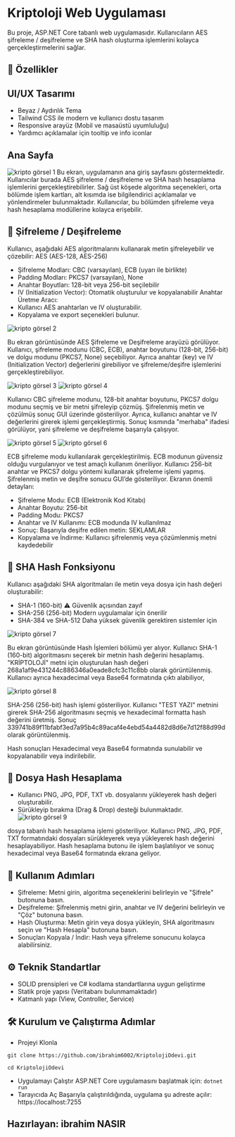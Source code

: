 # Kriptoloji Web Uygulaması

Bu proje, ASP.NET Core tabanlı web uygulamasıdır.
Kullanıcıların AES şifreleme / deşifreleme ve SHA hash oluşturma işlemlerini kolayca gerçekleştirmelerini sağlar.

## 📌 Özellikler

## UI/UX Tasarımı
- Beyaz / Aydınlık Tema 
- Tailwind CSS ile modern ve kullanıcı dostu tasarım
- Responsive arayüz (Mobil ve masaüstü uyumluluğu)
- Yardımcı açıklamalar için tooltip ve info iconlar
  
## Ana Sayfa
![kripto görsel 1](https://github.com/user-attachments/assets/feb6a82f-c5ae-4a7a-8b53-38c29fb824fb)
Bu ekran, uygulamanın ana giriş sayfasını göstermektedir. Kullanıcılar burada AES şifreleme / deşifreleme ve SHA hash hesaplama işlemlerini gerçekleştirebilirler. Sağ üst köşede algoritma seçenekleri, orta bölümde işlem kartları, alt kısımda ise bilgilendirici açıklamalar ve yönlendirmeler bulunmaktadır. Kullanıcılar, bu bölümden şifreleme veya hash hesaplama modüllerine kolayca erişebilir.

## 🔑 Şifreleme / Deşifreleme
Kullanıcı, aşağıdaki AES algoritmalarını kullanarak metin şifreleyebilir ve çözebilir:
AES (AES-128, AES-256)
- Şifreleme Modları: CBC (varsayılan), ECB (uyarı ile birlikte)
- Padding Modları: PKCS7 (varsayılan), None
- Anahtar Boyutları: 128-bit veya 256-bit seçilebilir
- IV (Initialization Vector): Otomatik oluşturulur ve kopyalanabilir
Anahtar Üretme Aracı:
- Kullanıcı AES anahtarları ve IV oluşturabilir.
- Kopyalama ve export seçenekleri bulunur.
  
![kripto görsel 2](https://github.com/user-attachments/assets/b70f2e04-bd0e-476e-af9a-7a0a07feff8c)

Bu ekran görüntüsünde AES Şifreleme ve Deşifreleme arayüzü görülüyor. Kullanıcı, şifreleme modunu (CBC, ECB), anahtar boyutunu (128-bit, 256-bit) ve dolgu modunu (PKCS7, None) seçebiliyor. Ayrıca anahtar (key) ve IV (Initialization Vector) değerlerini girebiliyor ve şifreleme/deşifre işlemlerini gerçekleştirebiliyor.

![kripto görsel 3](https://github.com/user-attachments/assets/71b4b821-5226-47e2-a3f6-1a347786f22b)
![kripto görsel 4](https://github.com/user-attachments/assets/7ddc427e-cee8-4135-a239-68682dd07bdf)

Kullanıcı CBC şifreleme modunu, 128-bit anahtar boyutunu, PKCS7 dolgu modunu seçmiş ve bir metni şifreleyip çözmüş. Şifrelenmiş metin ve çözülmüş sonuç GUI üzerinde gösteriliyor. Ayrıca, kullanıcı anahtar ve IV değerlerini girerek işlemi gerçekleştirmiş. Sonuç kısmında "merhaba" ifadesi görülüyor, yani şifreleme ve deşifreleme başarıyla çalışıyor.

![kripto görsel 5](https://github.com/user-attachments/assets/b287276d-af8c-4a0d-821d-44da681a224b)
![kripto görsel 6](https://github.com/user-attachments/assets/af8087f2-3a9c-4a83-960f-9d169f663340)

ECB şifreleme modu kullanılarak gerçekleştirilmiş. ECB modunun güvensiz olduğu vurgulanıyor ve test amaçlı kullanım öneriliyor. Kullanıcı 256-bit anahtar ve PKCS7 dolgu yöntemi kullanarak şifreleme işlemi yapmış. Şifrelenmiş metin ve deşifre sonucu GUI’de gösteriliyor.
Ekranın önemli detayları:
- Şifreleme Modu: ECB (Elektronik Kod Kitabı)
- Anahtar Boyutu: 256-bit
- Padding Modu: PKCS7
- Anahtar ve IV Kullanımı: ECB modunda IV kullanılmaz
- Sonuç: Başarıyla deşifre edilen metin: SEKLAMLAR
- Kopyalama ve İndirme: Kullanıcı şifrelenmiş veya çözümlenmiş metni kaydedebilir


## 🧾 SHA Hash Fonksiyonu
Kullanıcı aşağıdaki SHA algoritmaları ile metin veya dosya için hash değeri oluşturabilir:
- SHA-1 (160-bit) ⚠️ Güvenlik açısından zayıf
- SHA-256 (256-bit) Modern uygulamalar için önerilir
- SHA-384 ve SHA-512 Daha yüksek güvenlik gerektiren sistemler için
  
![kripto görsel 7](https://github.com/user-attachments/assets/97cd06be-dd00-4267-9053-05c15945648e)

Bu ekran görüntüsünde Hash İşlemleri bölümü yer alıyor. Kullanıcı SHA-1 (160-bit) algoritmasını seçerek bir metnin hash değerini hesaplamış. "KRİPTOLOJİ" metni için oluşturulan hash değeri 268a1af9e431244c886346a0eade8cfc3c11c8bb olarak görüntülenmiş. Kullanıcı ayrıca hexadecimal veya Base64 formatında çıktı alabiliyor, 

![kripto görsel 8](https://github.com/user-attachments/assets/4cbb51ff-b666-4118-a825-318f18c1ed83)

SHA-256 (256-bit) hash işlemi gösteriliyor. Kullanıcı "TEST YAZI" metnini girerek SHA-256 algoritmasını seçmiş ve hexadecimal formatta hash değerini üretmiş. Sonuç 339741b89f11bfabf3ed7a95b4c89acaf4e4ebd54a4482d8d6e7d12f88d99d olarak görüntülenmiş.


Hash sonuçları Hexadecimal veya Base64 formatında sunulabilir ve kopyalanabilir veya indirilebilir.

## 📂 Dosya Hash Hesaplama
- Kullanıcı PNG, JPG, PDF, TXT vb. dosyalarını yükleyerek hash değeri oluşturabilir.
- Sürükleyip bırakma (Drag & Drop) desteği bulunmaktadır.
![kripto görsel 9](https://github.com/user-attachments/assets/7d1f98ac-b5f3-4958-a93c-ccaffeae58f3)

dosya tabanlı hash hesaplama işlemi gösteriliyor. Kullanıcı PNG, JPG, PDF, TXT formatındaki dosyaları sürükleyerek veya yükleyerek hash değerini hesaplayabiliyor. Hash hesaplama butonu ile işlem başlatılıyor ve sonuç hexadecimal veya Base64 formatında ekrana geliyor.



## 📖 Kullanım Adımları
- Şifreleme: Metni girin, algoritma seçeneklerini belirleyin ve "Şifrele" butonuna basın.
- Deşifreleme: Şifrelenmiş metni girin, anahtar ve IV değerini belirleyin ve "Çöz" butonuna basın.
- Hash Oluşturma: Metin girin veya dosya yükleyin, SHA algoritmasını seçin ve "Hash Hesapla" butonuna basın.
- Sonuçları Kopyala / İndir: Hash veya şifreleme sonucunu kolayca alabilirsiniz.

## ⚙️ Teknik Standartlar
- SOLID prensipleri ve C# kodlama standartlarına uygun geliştirme
- Statik proje yapısı (Veritabanı bulunmamaktadır)
- Katmanlı yapı (View, Controller, Service)

## 🛠 Kurulum ve Çalıştırma Adımlar
- Projeyi Klonla
  
```git clone https://github.com/ibrahim6002/KriptolojiOdevi.git```

`cd KriptolojiOdevi`
- Uygulamayı Çalıştır
ASP.NET Core uygulamasını başlatmak için:
```dotnet run```
- Tarayıcıda Aç
Başarıyla çalıştırıldığında, uygulama şu adreste açılır:
https://localhost:7255

## Hazırlayan: ibrahim NASIR
